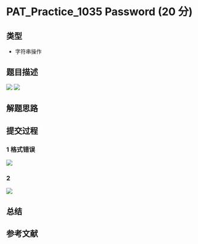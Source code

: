 # PAT_Practice_1035 Password (20 分)

## 类型

- 字符串操作

## 题目描述

![](https://image.haiqingd.top/20210630162547.png)
![](https://image.haiqingd.top/20210630162531.png)

## 解题思路

## 提交过程

### 1 格式错误
![](https://image.haiqingd.top/20210630165607.png)

### 2
![](https://image.haiqingd.top/20210630170001.png)

## 总结

## 参考文献